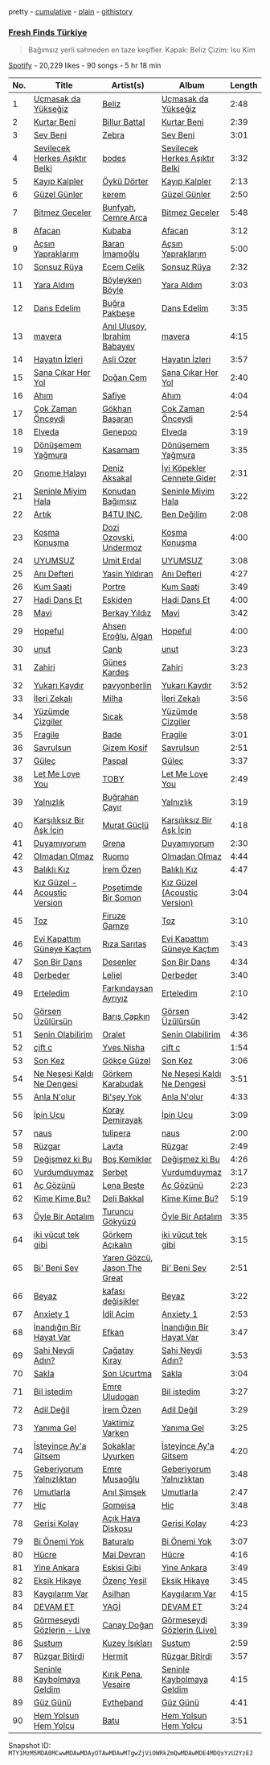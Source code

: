 pretty - [cumulative](/playlists/cumulative/37i9dQZF1DX1RLKir9EDRO.md) - [plain](/playlists/plain/37i9dQZF1DX1RLKir9EDRO) - [githistory](https://github.githistory.xyz/mackorone/spotify-playlist-archive/blob/main/playlists/plain/37i9dQZF1DX1RLKir9EDRO)

### [Fresh Finds Türkiye](https://open.spotify.com/playlist/37i9dQZF1DX1RLKir9EDRO)

> Bağımsız yerli sahneden en taze keşifler\. Kapak: Beliz Çizim: Isu Kim

[Spotify](https://open.spotify.com/user/spotify) - 20,229 likes - 90 songs - 5 hr 18 min

| No. | Title | Artist(s) | Album | Length |
|---|---|---|---|---|
| 1 | [Uçmasak da Yükseğiz](https://open.spotify.com/track/5Og2l9k8cGeYICvZOBtqnn) | [Beliz](https://open.spotify.com/artist/12QL4EXEXsPTOVjXBc8BD4) | [Uçmasak da Yükseğiz](https://open.spotify.com/album/6L41lcHkJ9UuHuN9ZkVxf2) | 2:48 |
| 2 | [Kurtar Beni](https://open.spotify.com/track/1oZ6w6YzxtaBah3ggwi2Hv) | [Billur Battal](https://open.spotify.com/artist/3mWHQa3vlJRkvIyw87YFTu) | [Kurtar Beni](https://open.spotify.com/album/2jMbXrCDMP3kirzUVVHOAC) | 2:39 |
| 3 | [Sev Beni](https://open.spotify.com/track/7FinqWBptFnHIkjcoj13ON) | [Zebra](https://open.spotify.com/artist/1PWLGGhrPsDzP0sGkjdKCR) | [Sev Beni](https://open.spotify.com/album/2lSDFAaK3MOh8wLLFwCzHT) | 3:01 |
| 4 | [Sevilecek Herkes Aşıktır Belki](https://open.spotify.com/track/7HnMOluCmEqydqgxmRUBED) | [bodes](https://open.spotify.com/artist/6TfzPXVRRzCJq0euMymU3I) | [Sevilecek Herkes Aşıktır Belki](https://open.spotify.com/album/2ZPlYRFY8vWHraC0etUIEM) | 3:32 |
| 5 | [Kayıp Kalpler](https://open.spotify.com/track/0Vlm5upXlCBfXSEBd5E5Dk) | [Öykü Dörter](https://open.spotify.com/artist/610R56u4V2V2kVtyLenbFA) | [Kayıp Kalpler](https://open.spotify.com/album/6prZZfS2XcFNYd0E7fHU56) | 2:13 |
| 6 | [Güzel Günler](https://open.spotify.com/track/0Z36iZcJKIs8kDca3BBSMS) | [kerem](https://open.spotify.com/artist/5e0UFmjGemojlO14QuYZaV) | [Güzel Günler](https://open.spotify.com/album/1v8fw62iGJgfdqmmK3izZw) | 2:50 |
| 7 | [Bitmez Geceler](https://open.spotify.com/track/2JI3I3M3Nf4diqcGAaygCN) | [Bunfyah](https://open.spotify.com/artist/0chdiUtdJBgB8LKgE7od4N), [Cemre Arca](https://open.spotify.com/artist/46WhZAVIUhaGA0JidvlSgd) | [Bitmez Geceler](https://open.spotify.com/album/31yM1uCA2jPDxicLZmGlTC) | 5:48 |
| 8 | [Afacan](https://open.spotify.com/track/3ckKe34uPaaFwuVC99I11S) | [Kubaba](https://open.spotify.com/artist/27gFvritPEp4MoweDAUX5u) | [Afacan](https://open.spotify.com/album/13g6gK1EicyratwK2hP980) | 3:12 |
| 9 | [Açsın Yapraklarım](https://open.spotify.com/track/5EHwomjMfv30hxCMPlHNoz) | [Baran İmamoğlu](https://open.spotify.com/artist/2aGYP0fT4Ygw4FPua8AZnm) | [Açsın Yapraklarım](https://open.spotify.com/album/1N0EuubkqHzeLMV6OpBCUu) | 5:00 |
| 10 | [Sonsuz Rüya](https://open.spotify.com/track/7uLX2bWFHZ0fVNZsjDVHS0) | [Ecem Çelik](https://open.spotify.com/artist/68r0aYfdloC1g0epYmZgyb) | [Sonsuz Rüya](https://open.spotify.com/album/744tdBpHMRLL9FWi3asErL) | 2:32 |
| 11 | [Yara Aldım](https://open.spotify.com/track/4P8CK6rQv1N52WNSkjgR8q) | [Böyleyken Böyle](https://open.spotify.com/artist/3yLCFdWSpXsvl8rK2INQRH) | [Yara Aldım](https://open.spotify.com/album/0a3pkorOZiwvdxxcSl96ja) | 3:03 |
| 12 | [Dans Edelim](https://open.spotify.com/track/1fwHzdxgmPFO9KTsCLB4IG) | [Buğra Pakbeşe](https://open.spotify.com/artist/3k86ZKtGHT82j6dbTAOnuU) | [Dans Edelim](https://open.spotify.com/album/7qcTVMsyqMnNusdQXf1pRP) | 3:35 |
| 13 | [mavera](https://open.spotify.com/track/2OWy7ZHPxa3Rk1KP0vtsvN) | [Anıl Ulusoy](https://open.spotify.com/artist/4GiOCNBFYdYJ0e7trjiOaO), [Ibrahim Babayev](https://open.spotify.com/artist/3iBtFNr5qLRTtRtABm844Z) | [mavera](https://open.spotify.com/album/0qnmTvrrIvCy3Hkh7R1iRV) | 4:15 |
| 14 | [Hayatın İzleri](https://open.spotify.com/track/2wJo7CG03q1sqZGDzBUJw1) | [Asli Ozer](https://open.spotify.com/artist/7GPHCN0PZGJPqU0s2BIoJY) | [Hayatın İzleri](https://open.spotify.com/album/0ohxeJWBkcWP45feTYEgw6) | 3:57 |
| 15 | [Sana Çıkar Her Yol](https://open.spotify.com/track/23WGxgIxdJppOc67XBXeln) | [Doğan Cem](https://open.spotify.com/artist/0jhlEav8z1aMytlAkk8N9x) | [Sana Çıkar Her Yol](https://open.spotify.com/album/5ur9qbQKNbgBkNKwSVYXrn) | 2:40 |
| 16 | [Ahım](https://open.spotify.com/track/7sbchYS3F9kYc0VFs1Mp7a) | [Safiye](https://open.spotify.com/artist/3J5L8phe7TP0vhoiXdJizP) | [Ahım](https://open.spotify.com/album/6HLWMrjtcREOt2BJ5jDfv3) | 4:04 |
| 17 | [Çok Zaman Önceydi](https://open.spotify.com/track/5P2MccmHPGBZIcs0jys9P9) | [Gökhan Başaran](https://open.spotify.com/artist/0ay2HnDOw74rAskxiGWb4I) | [Çok Zaman Önceydi](https://open.spotify.com/album/6lKG1XeYEig6KEchq3qxOo) | 2:54 |
| 18 | [Elveda](https://open.spotify.com/track/19pXIhmRBzLew2x1l7LWki) | [Genepop](https://open.spotify.com/artist/5wUX258Yd983LEgmNkyLUd) | [Elveda](https://open.spotify.com/album/10eb2x0z0w8igsSIfyblwg) | 3:19 |
| 19 | [Dönüşemem Yağmura](https://open.spotify.com/track/7phK1G07ksCc79wDDmb84r) | [Kasamam](https://open.spotify.com/artist/5LTyeGbziKtTsP9nZfQp5b) | [Dönüşemem Yağmura](https://open.spotify.com/album/1HmzI9UuePIa9q346QByXD) | 3:35 |
| 20 | [Gnome Halayı](https://open.spotify.com/track/69AU1XN67Q8rZIfYiRIRXS) | [Deniz Aksakal](https://open.spotify.com/artist/740DhCog773p53cU52HGnV) | [İyi Köpekler Cennete Gider](https://open.spotify.com/album/3Xk3oYOK5PqI5cr7Sv3sIU) | 2:31 |
| 21 | [Seninle Miyim Hala](https://open.spotify.com/track/5vM9pLZUldeqwE2oXlOr0S) | [Konudan Bağımsız](https://open.spotify.com/artist/1XaSWaATzGULwkIXhyA5qN) | [Seninle Miyim Hala](https://open.spotify.com/album/0xl3g1Y6Ozzz79lsWOf1s7) | 3:22 |
| 22 | [Artık](https://open.spotify.com/track/6tR7FZx5ipHwTfZPd2ieBd) | [B4TU INC.](https://open.spotify.com/artist/0JVl2O7TNYlEc6Lc2jHW3o) | [Ben Değilim](https://open.spotify.com/album/1qcjNRs5VALERgxd88sLgA) | 2:08 |
| 23 | [Koşma Konuşma](https://open.spotify.com/track/1JAmfJqvS08LQeeRWP1Lbi) | [Dozi Ozovski](https://open.spotify.com/artist/5DaeHpsp3vSdhj6j5FqeIl), [Undermoz](https://open.spotify.com/artist/1cUpfLwp7a6HzfKuMvIOKP) | [Koşma Konuşma](https://open.spotify.com/album/5FBzaHPpQTvm8CxSfACljj) | 4:00 |
| 24 | [UYUMSUZ](https://open.spotify.com/track/25W3vOj7I8WgmmqaLGtRqr) | [Umit Erdal](https://open.spotify.com/artist/1HvWGeIRqgZXb6PqHEHdBe) | [UYUMSUZ](https://open.spotify.com/album/3QPKYf4qCVGkbpNK7lsBHJ) | 3:08 |
| 25 | [Anı Defteri](https://open.spotify.com/track/1LUm2l6xWdMmQwfqpTFc3v) | [Yasin Yıldıran](https://open.spotify.com/artist/6YoHkcuEl6lxnxK7O0qcPd) | [Anı Defteri](https://open.spotify.com/album/2aG99pScXiC5Rb0SPbxbyR) | 4:27 |
| 26 | [Kum Saati](https://open.spotify.com/track/5LXJGqxiDY4xDFiRoE3BVJ) | [Portre](https://open.spotify.com/artist/6Y9MGDMTkn35iTnJihRjVa) | [Kum Saati](https://open.spotify.com/album/0eeVFIhsYpJoWmB4GP79K9) | 3:49 |
| 27 | [Hadi Dans Et](https://open.spotify.com/track/5Cs6Ri9CbFFhEwKXLfRvek) | [Eskiden](https://open.spotify.com/artist/5X2OLX4RRILnFXKoCRm5PZ) | [Hadi Dans Et](https://open.spotify.com/album/5mh8vl3lQfQuVileKyfmLW) | 4:00 |
| 28 | [Mavi](https://open.spotify.com/track/5VFBNaaukbpqzrWODANQEC) | [Berkay Yıldız](https://open.spotify.com/artist/5ixv5kLbB2KKkisnNoBpSQ) | [Mavi](https://open.spotify.com/album/2SpTq1KSy8T8bd1BofiQZp) | 3:42 |
| 29 | [Hopeful](https://open.spotify.com/track/4uOlx1UopvipP3AhtLnqny) | [Ahsen Eroğlu](https://open.spotify.com/artist/4Da3MwrtMGo5r8hGNjFaRu), [Algan](https://open.spotify.com/artist/3gqoD5RHKtGxm8inzYf41g) | [Hopeful](https://open.spotify.com/album/30MeYc7peLfjCOmk9FNwTL) | 4:00 |
| 30 | [unut](https://open.spotify.com/track/7yULCqs6U58u0bStynsaAr) | [Canb](https://open.spotify.com/artist/2j6Njk4Gb8Txqu7UVz1Qsk) | [unut](https://open.spotify.com/album/4wTUoeLM920JQ9S6Eq1caj) | 3:23 |
| 31 | [Zahiri](https://open.spotify.com/track/1CeANYJln38sWFtcPKEeN8) | [Güneş Kardeş](https://open.spotify.com/artist/0A8uyrNe5CqlglaVUeTov3) | [Zahiri](https://open.spotify.com/album/2o7W0w3g0Kr20cd5dnjnjf) | 3:23 |
| 32 | [Yukarı Kaydır](https://open.spotify.com/track/4ZceFdW9fiyKbCoRHzHayD) | [pavyonberlin](https://open.spotify.com/artist/1ZGtkRSjMoE3m2hDOdKwc5) | [Yukarı Kaydır](https://open.spotify.com/album/7APAQ7vQ6bwz0OlzPOgcYE) | 3:52 |
| 33 | [İleri Zekalı](https://open.spotify.com/track/1JR52lhBZXdlHD3nIPrhLE) | [Milha](https://open.spotify.com/artist/2ESvThRXvuUoaciGeYzowQ) | [İleri Zekalı](https://open.spotify.com/album/1l8BBGZlVsocN56B8ctVUl) | 3:56 |
| 34 | [Yüzümde Çizgiler](https://open.spotify.com/track/2NZlzEIqQvmvvACHLVlvio) | [Sıcak](https://open.spotify.com/artist/6feNz3Y3BLMapN0EFic6LY) | [Yüzümde Çizgiler](https://open.spotify.com/album/5ahwmRygeFWxcCL1lzJis0) | 3:58 |
| 35 | [Fragile](https://open.spotify.com/track/08P0rCZzo3qjCk6O9p0Gjp) | [Bade](https://open.spotify.com/artist/0PtAztBAwJWdQD5BABZKtz) | [Fragile](https://open.spotify.com/album/4LgNaOfIQ24KSz3SENag21) | 3:01 |
| 36 | [Savrulsun](https://open.spotify.com/track/149KVkUw9tnXpuHemgpv4E) | [Gizem Kosif](https://open.spotify.com/artist/3Foixw44zgTLNs1ASHCR5I) | [Savrulsun](https://open.spotify.com/album/34JWzCpYV45Y6psASFd0zm) | 2:51 |
| 37 | [Güleç](https://open.spotify.com/track/1mrXpXH3BzivsenQD1h0y5) | [Paspal](https://open.spotify.com/artist/0Z8MMftUEVYye050hrlLhm) | [Güleç](https://open.spotify.com/album/56EIAg9vEnDCdgNFRiFgbi) | 3:37 |
| 38 | [Let Me Love You](https://open.spotify.com/track/0hijuX622NPLDcm56zk1DU) | [TOBY](https://open.spotify.com/artist/5WSv8rAQ3Xb3M3wUBBc51Y) | [Let Me Love You](https://open.spotify.com/album/3S0s9TPurbkixvS12hBDvp) | 2:49 |
| 39 | [Yalnızlık](https://open.spotify.com/track/4aFF2TG1OROHmckokhzqti) | [Buğrahan Çayır](https://open.spotify.com/artist/0blTamgBnByiuZ1BesveMV) | [Yalnızlık](https://open.spotify.com/album/4KDxZil2SOvRUDyqWEKlr2) | 3:19 |
| 40 | [Karşılıksız Bir Aşk İçin](https://open.spotify.com/track/0KAxqemJfQcnjtUGj87EIw) | [Murat Güçlü](https://open.spotify.com/artist/5QsmVJGtN2PL7eRR6XlxHP) | [Karşılıksız Bir Aşk İçin](https://open.spotify.com/album/0MTCaINA1wbiDPwMltfUqa) | 4:18 |
| 41 | [Duyamıyorum](https://open.spotify.com/track/4CyoAIoPjVHOK8SuVevq2I) | [Grena](https://open.spotify.com/artist/0ew1wBEesa0J1AF4G0akH6) | [Duyamıyorum](https://open.spotify.com/album/5pQQB7NwbaJ6wNMwjxeL3Y) | 2:30 |
| 42 | [Olmadan Olmaz](https://open.spotify.com/track/7bWvB4OuvituGfGDunpEs9) | [Ruomo](https://open.spotify.com/artist/48aIV0XBd9HWn14B3bVLWU) | [Olmadan Olmaz](https://open.spotify.com/album/2p19nkUXXvO1dxVVoWPJhm) | 4:44 |
| 43 | [Balıklı Kız](https://open.spotify.com/track/5JzByAOLtfcZ0wVHHbmJDV) | [İrem Özen](https://open.spotify.com/artist/76G25ekDcncsRVCDunPdu1) | [Balıklı Kız](https://open.spotify.com/album/1ciaZyzsu0wIH5wU7fJqtF) | 4:47 |
| 44 | [Kız Güzel \- Acoustic Version](https://open.spotify.com/track/173Baezc2qopQ9IA75fQb5) | [Poşetimde Bir Somon](https://open.spotify.com/artist/0xoItt17FzjFLC3SyNFibQ) | [Kız Güzel \(Acoustic Version\)](https://open.spotify.com/album/4b8yWfe8Pd4qtcTU3I4VhE) | 3:04 |
| 45 | [Toz](https://open.spotify.com/track/5feIgTH0OekqYXWtIg8PL8) | [Firuze Gamze](https://open.spotify.com/artist/7rWYdQWrHWYjrQwYsgdsze) | [Toz](https://open.spotify.com/album/4RhVWqVkqZogeTXyRp0vq6) | 3:10 |
| 46 | [Evi Kapattım Güneye Kaçtım](https://open.spotify.com/track/5MnWp6UkwZK8aYYcA4j4Hh) | [Rıza Sarıtaş](https://open.spotify.com/artist/7MUr26eqFK3BCP4y6A1mJw) | [Evi Kapattım Güneye Kaçtım](https://open.spotify.com/album/795pAo5lPPzIbbCX2rKH4L) | 3:43 |
| 47 | [Son Bir Dans](https://open.spotify.com/track/7voCrQ4VngMVpkZyK4IGLs) | [Desenler](https://open.spotify.com/artist/6LqJ1tfQfHSYJ2o5DTkOMZ) | [Son Bir Dans](https://open.spotify.com/album/2Jw4LvgYJBqBYrLRzLCz81) | 4:34 |
| 48 | [Derbeder](https://open.spotify.com/track/2O4snCq9rWwqYxJ8jGQDAh) | [Leliel](https://open.spotify.com/artist/5byrsGoCAhVfZ2gTUbv89L) | [Derbeder](https://open.spotify.com/album/431xM63TcSDY7aq7WdOSDE) | 3:40 |
| 49 | [Erteledim](https://open.spotify.com/track/6cnkeHtbVapV7kvcVtHt0c) | [Farkındaysan Ayrıyız](https://open.spotify.com/artist/33STJLGzC6zH2dKkWphzpF) | [Erteledim](https://open.spotify.com/album/6QA1vcR6w1SlhN6hVulrwa) | 2:10 |
| 50 | [Görsen Üzülürsün](https://open.spotify.com/track/57AwA0aLHeBbbB4WIYhK1R) | [Barış Çapkın](https://open.spotify.com/artist/2YTTC867I9naRhhmGXVA9F) | [Görsen Üzülürsün](https://open.spotify.com/album/1cVqnF07IUCnBUWYg8MR55) | 3:42 |
| 51 | [Senin Olabilirim](https://open.spotify.com/track/2f9HAuMRDB110jtAxU8q2q) | [Oralet](https://open.spotify.com/artist/41w6nWEv2v3Eeewejk6Ydc) | [Senin Olabilirim](https://open.spotify.com/album/5QVkz1QoNdThsWC7AM1hea) | 4:36 |
| 52 | [çift c](https://open.spotify.com/track/43QuR1YUnS8aDnuxpK5vrU) | [Yves Nisha](https://open.spotify.com/artist/39OhF2kFnDtdD3bqcYha81) | [çift c](https://open.spotify.com/album/5w7Pq2FeYsyBSJh6RXPTvF) | 1:54 |
| 53 | [Son Kez](https://open.spotify.com/track/64fEB87YaLxvWoKoxJYz2y) | [Gökçe Güzel](https://open.spotify.com/artist/1bX70OU702mceTqyetwfOC) | [Son Kez](https://open.spotify.com/album/14HufSie9ikUDeaTaPyO6C) | 3:06 |
| 54 | [Ne Neşesi Kaldı Ne Dengesi](https://open.spotify.com/track/6Lvb3wPQS591bAylxuxqnx) | [Görkem Karabudak](https://open.spotify.com/artist/1oAAtiC1OuS6dxE1DIkUUp) | [Ne Neşesi Kaldı Ne Dengesi](https://open.spotify.com/album/5BjgZBoRi5EHDUsoRQFL0h) | 3:51 |
| 55 | [Anla N'olur](https://open.spotify.com/track/4KpjGfTqyHkLG4Yyhs6DGh) | [Bi'şey Yok](https://open.spotify.com/artist/6g2UNwde1DTTg6RgrjI8ZW) | [Anla N'olur](https://open.spotify.com/album/2ohHCoRMRow5kKruaNgfpt) | 4:33 |
| 56 | [İpin Ucu](https://open.spotify.com/track/15Un6vbYgMtXhZGCd9Bblk) | [Koray Demirayak](https://open.spotify.com/artist/1elGvr0SerVyTboICQ4MoQ) | [İpin Ucu](https://open.spotify.com/album/2a28kVpzmhUwSllmzQJCOv) | 3:09 |
| 57 | [naus](https://open.spotify.com/track/3uUwMcKxPW3bITF5JqVvJk) | [tulipera](https://open.spotify.com/artist/2LHcUlWbqhWrfj67LuajiM) | [naus](https://open.spotify.com/album/5i4c9iyCsD2WerL5XmGgye) | 2:00 |
| 58 | [Rüzgar](https://open.spotify.com/track/1SYMpOQoHGkPpU7c92honV) | [Lavta](https://open.spotify.com/artist/0j81DyR8CkOy6rGQzorqGa) | [Rüzgar](https://open.spotify.com/album/0b1a3Qmaph2uZmsHbIkKSD) | 2:49 |
| 59 | [Değişmez ki Bu](https://open.spotify.com/track/1mlGo4jqJrJSp7cfnaWfeD) | [Boş Kemikler](https://open.spotify.com/artist/0u1eo6iWHJ0v2jJGBKxLlE) | [Değişmez ki Bu](https://open.spotify.com/album/00JBmWIxAgjBDrIshsAgrf) | 4:26 |
| 60 | [Vurdumduymaz](https://open.spotify.com/track/6mSqD61F3WUdzXkLslXvmS) | [Şerbet](https://open.spotify.com/artist/2cnz56wmZiocczIOKb2WvD) | [Vurdumduymaz](https://open.spotify.com/album/4MxSTJ6K8x0E3HcPKtVqyC) | 3:17 |
| 61 | [Aç Gözünü](https://open.spotify.com/track/347h2wkNfovaTd9ZsFCDg2) | [Lena Beste](https://open.spotify.com/artist/4O93HGT5qcjBhcNvkTzqa5) | [Aç Gözünü](https://open.spotify.com/album/6qL7zzKyF09cszCJeLfCQp) | 2:23 |
| 62 | [Kime Kime Bu?](https://open.spotify.com/track/07k100ruEzTyEjgc6k1B7Y) | [Deli Bakkal](https://open.spotify.com/artist/13pPTJazkrLDg3hPVojanf) | [Kime Kime Bu?](https://open.spotify.com/album/0hCDZM6ysl7wLxUREBASGR) | 5:19 |
| 63 | [Öyle Bir Aptalım](https://open.spotify.com/track/47ifCTuB4XVpLpPUYTnpYE) | [Turuncu Gökyüzü](https://open.spotify.com/artist/16d4nPQ35sMW1Y8s9NjjlG) | [Öyle Bir Aptalım](https://open.spotify.com/album/7FDgVFxiYG6Wj8lOYvmZ9B) | 3:35 |
| 64 | [iki vücut tek gibi](https://open.spotify.com/track/7tknodE6jLdEmGPEwlBtRU) | [Görkem Açıkalın](https://open.spotify.com/artist/6woXN62V7Eb40ytrQ4sEb8) | [iki vücut tek gibi](https://open.spotify.com/album/5dTogtRPjVIDEiF93CZndc) | 3:15 |
| 65 | [Bi' Beni Sev](https://open.spotify.com/track/06MuguHjItBsZRvRszbdTa) | [Yaren Gözcü](https://open.spotify.com/artist/4R6VkmBQe4G6oImsuu11Pa), [Jason The Great](https://open.spotify.com/artist/5Dji8rPi6AojXGAX4aRKgk) | [Bi' Beni Sev](https://open.spotify.com/album/4Qwd94lUkJEMD00psTV3QU) | 2:51 |
| 66 | [Beyaz](https://open.spotify.com/track/1un2opN6VtDLYuFnKiGNFQ) | [kafası değişikler](https://open.spotify.com/artist/7g8sz4M3FJuMlAQsnkAHTT) | [Beyaz](https://open.spotify.com/album/3s9Gn748SIsHdSYsSIQAjq) | 3:22 |
| 67 | [Anxiety 1](https://open.spotify.com/track/2rL61rr0UhAJnLyE4F1yai) | [İdil Acim](https://open.spotify.com/artist/27o9Q2aMglknrVr2ToSmXf) | [Anxiety 1](https://open.spotify.com/album/5y8ztwllGu3486at1v39vI) | 2:53 |
| 68 | [İnandığın Bir Hayat Var](https://open.spotify.com/track/3NstlCZK6IFogEqkHi8Bkg) | [Efkan](https://open.spotify.com/artist/3S4rucRjt4jsC0l0efzrH1) | [İnandığın Bir Hayat Var](https://open.spotify.com/album/5cmQOAHkEC2FgCz3SYJTOW) | 3:47 |
| 69 | [Sahi Neydi Adın?](https://open.spotify.com/track/7F2rS1JUcPtky6KbH0dZ6U) | [Çağatay Kıray](https://open.spotify.com/artist/2uX6z6MxWMJKrlxicW2bHk) | [Sahi Neydi Adın?](https://open.spotify.com/album/3AYB3qVcFmNdxFh1PZIcRQ) | 3:53 |
| 70 | [Sakla](https://open.spotify.com/track/2vaww66IDso9IjNIorOZyv) | [Son Uçurtma](https://open.spotify.com/artist/72Uq2TTPB22Q2WNssGfrdg) | [Sakla](https://open.spotify.com/album/0vnXc6ORZ1RSJmq9oNcFIj) | 3:04 |
| 71 | [Bil istedim](https://open.spotify.com/track/7dTCoHArBZYO6QcpsQYmhc) | [Emre Uludogan](https://open.spotify.com/artist/4X1Ww8BMKKB2M4u4D4PjnH) | [Bil istedim](https://open.spotify.com/album/5VgDWtB2NVRsebRlmypsOm) | 3:27 |
| 72 | [Adil Değil](https://open.spotify.com/track/4hdeAdfosNom1ncBdYQu0A) | [İrem Özen](https://open.spotify.com/artist/76G25ekDcncsRVCDunPdu1) | [Adil Değil](https://open.spotify.com/album/2Y49fgGmbFdaNJiSKFGefv) | 3:29 |
| 73 | [Yanıma Gel](https://open.spotify.com/track/56ZhDycDkv0gjmW4qPIWkH) | [Vaktimiz Varken](https://open.spotify.com/artist/0WL4ePSSwsNDzRW5KdBWNq) | [Yanıma Gel](https://open.spotify.com/album/4Z2rpWRw6D6YBrrmhWrK57) | 3:25 |
| 74 | [İsteyince Ay'a Gitsem](https://open.spotify.com/track/61A2gNV7U32XUDJaUlbQjw) | [Sokaklar Uyurken](https://open.spotify.com/artist/0QV8ZnVGZvfsjuXsG4JWxy) | [İsteyince Ay'a Gitsem](https://open.spotify.com/album/3vdxoPZ5hdMxKQCP7V5pNF) | 4:20 |
| 75 | [Geberiyorum Yalnızlıktan](https://open.spotify.com/track/03rdD9GQNBe22xrne1biY7) | [Emre Musaoğlu](https://open.spotify.com/artist/3VvUdWiaUSgbuLvTiVGlnG) | [Geberiyorum Yalnızlıktan](https://open.spotify.com/album/3NECZlqCpRv3KPS0397rQX) | 3:48 |
| 76 | [Umutlarla](https://open.spotify.com/track/6Ey1ywk6O13JsStrWWinSj) | [Anıl Şimşek](https://open.spotify.com/artist/0GH3KkrYNOlUei8TlSaMy9) | [Umutlarla](https://open.spotify.com/album/6nvM32SQEfE8YfiNFxVgkr) | 2:47 |
| 77 | [Hiç](https://open.spotify.com/track/7tPhHk1amwXmnZgVTYRSVr) | [Gomeisa](https://open.spotify.com/artist/6eSz2ZOZNvS6Y5fxnFbUiQ) | [Hiç](https://open.spotify.com/album/40ZKNfFQhoPRTPXvobdfJ4) | 3:48 |
| 78 | [Gerisi Kolay](https://open.spotify.com/track/6w0CJlmx1dnWilWdnnhCNi) | [Açık Hava Diskosu](https://open.spotify.com/artist/4LjXsCkKUW774tJG9HQAzm) | [Gerisi Kolay](https://open.spotify.com/album/31XHk7dDokCSLkjqcEG22K) | 4:23 |
| 79 | [Bi Önemi Yok](https://open.spotify.com/track/4CQjsF9EIfAQaakFezKDos) | [Baturalp](https://open.spotify.com/artist/2B5MD2M0PLg4BhVBgqkTAQ) | [Bi Önemi Yok](https://open.spotify.com/album/5QvPlBy9HB7y2sV3vOJaP4) | 3:07 |
| 80 | [Hücre](https://open.spotify.com/track/0vBRgzFjzlCxfBnEAQi6mF) | [Mai Devran](https://open.spotify.com/artist/1d3JnRB284OJP64vtOYble) | [Hücre](https://open.spotify.com/album/5SUmGKb0pfK6WNNPyVt040) | 4:16 |
| 81 | [Yine Ankara](https://open.spotify.com/track/7yjLDZP1AKhOF6NHwf2rs8) | [Eskisi Gibi](https://open.spotify.com/artist/64olFkVC4M0xidEEKX52VH) | [Yine Ankara](https://open.spotify.com/album/68nZFUAnTrMpVr0alWQlY5) | 3:49 |
| 82 | [Eksik Hikaye](https://open.spotify.com/track/3kfcomSA8NRhF1NLxlYPiL) | [Özenç Yeşil](https://open.spotify.com/artist/6Mv1vGAgeL0VfVqalu0UnW) | [Eksik Hikaye](https://open.spotify.com/album/1GQtZ8cjwJgOG97sRnVacS) | 3:45 |
| 83 | [Kaygılarım Var](https://open.spotify.com/track/1qDagkeuD2ThY35Cpus3gH) | [Asilhan](https://open.spotify.com/artist/26lzyrYKubDT6N8yjM8fkA) | [Kaygılarım Var](https://open.spotify.com/album/2NKkwT32E5TEUQ2El4T8IS) | 4:15 |
| 84 | [DEVAM ET](https://open.spotify.com/track/0ZOO7WSzDLGwJj533vVtml) | [YAGİ](https://open.spotify.com/artist/3YirfhIwIoNXCw8Lp9dl1a) | [DEVAM ET](https://open.spotify.com/album/6V2UugK3IRXrLrl23QDHkr) | 3:24 |
| 85 | [Görmeseydi Gözlerin \- Live](https://open.spotify.com/track/3QU4uhG1OKygmiTkSHvQur) | [Canay Doğan](https://open.spotify.com/artist/67neQRprEWkco2mIyKkXCb) | [Görmeseydi Gözlerin \(Live\)](https://open.spotify.com/album/07IDumHHXc95zTq1PBulgA) | 3:39 |
| 86 | [Sustum](https://open.spotify.com/track/6UoE0Uyo1CmbBHqKAWzI9c) | [Kuzey Işıkları](https://open.spotify.com/artist/6iELQnI1ZLFnR2RIzMOwQb) | [Sustum](https://open.spotify.com/album/54EF8j4hqTAzUhuw9cmJvp) | 2:59 |
| 87 | [Rüzgar Bitirdi](https://open.spotify.com/track/0WkY7ZM7YS5OLpMIr3v91v) | [Hermit](https://open.spotify.com/artist/2Glz5wQwDBJqd4LYVLOi4H) | [Rüzgar Bitirdi](https://open.spotify.com/album/4pKtCJa56zVwLD9s1nDIa8) | 3:57 |
| 88 | [Seninle Kaybolmaya Geldim](https://open.spotify.com/track/1aDz0uEORVxkRj1ciFgwOo) | [Kırık Pena](https://open.spotify.com/artist/2UyRbOa0I0umGFcrQks3pv), [Vesaire](https://open.spotify.com/artist/5OecW8cUUMRq6DRAW2wmIV) | [Seninle Kaybolmaya Geldim](https://open.spotify.com/album/6hTpMxcYKd1TkEz5qVoYNs) | 4:15 |
| 89 | [Güz Günü](https://open.spotify.com/track/0NFEgeBl5CQ1fTtP71cElv) | [Evtheband](https://open.spotify.com/artist/5WXSTYgeLCWQ97p4HPLweA) | [Güz Günü](https://open.spotify.com/album/3Fuel5hpyqGKp793uivNsf) | 4:41 |
| 90 | [Hem Yolsun Hem Yolcu](https://open.spotify.com/track/50aIDp4gtML2B6T0PAvaZ6) | [Batu](https://open.spotify.com/artist/7vdtfmzMDEeIAJFyOCrVIi) | [Hem Yolsun Hem Yolcu](https://open.spotify.com/album/2xC90n6kAnHKUGZjUw3ZKJ) | 3:51 |

Snapshot ID: `MTY1MzM5MDA0MCwwMDAwMDAyOTAwMDAwMTgwZjViOWRkZmQwMDAwMDE4MDQxYzU2YzE2`
